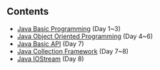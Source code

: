## Contents 
- [Java Basic Programming](https://devlog2829.tistory.com/89) (Day 1~3)
- [Java Object Oriented Programming](https://devlog2829.tistory.com/90) (Day 4~6)
- [Java Basic API](https://devlog2829.tistory.com/92) (Day 7)
- [Java Collection Framework](https://devlog2829.tistory.com/93) (Day 7~8)
- [Java IOStream](https://devlog2829.tistory.com/94) (Day 8)
